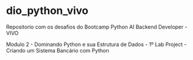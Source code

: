 # dio_python_vivo

Repositorio com os desafios do Bootcamp Python AI Backend Developer - VIVO

Modulo 2 - Dominando Python e sua Estrutura de Dados
    - 1º Lab Project - Criando um Sistema Bancário com Python
